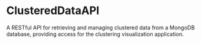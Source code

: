 # ClusteredDataAPI
A RESTful API for retrieving and managing clustered data from a MongoDB database, providing access for the clustering visualization application.
